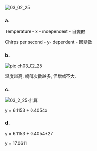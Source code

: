 
![03_02_25](https://github.com/user-attachments/assets/7b160300-da15-433c-9215-ff95b9b0e38b)

### a.

Temperature - x - independent - 自變數

Chirps per second - y- dependent -	因變數

### b.

![pic ch03_02_25](https://github.com/user-attachments/assets/b81e4144-dd88-4c2a-aa88-69715881e92a)


温度越高, 鳴叫次數越多, 但增幅不大.

### c.

![03_2_25-計算](https://github.com/user-attachments/assets/f0a81dee-4810-478f-9653-3ee058e5a69d)

y = 6.1153 + 0.4054x

### d.
y = 6.1153 + 0.4054*27

y = 17.0611

